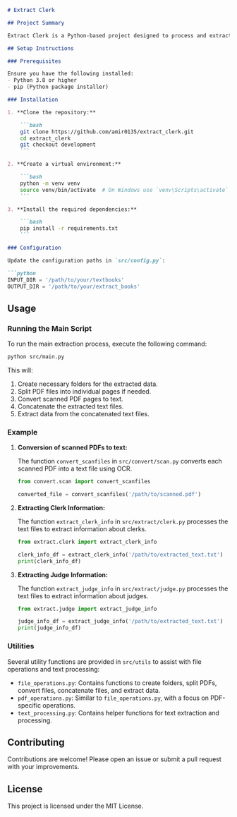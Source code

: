 ```markdown
# Extract Clerk

## Project Summary

Extract Clerk is a Python-based project designed to process and extract information from PDF files. The primary focus is on converting scanned PDF documents into text and subsequently extracting structured data about clerks and judges. The project utilizes various libraries including `pytesseract` for OCR and `pandas` for data manipulation.

## Setup Instructions

### Prerequisites

Ensure you have the following installed:
- Python 3.8 or higher
- pip (Python package installer)

### Installation

1. **Clone the repository:**

    ```bash
    git clone https://github.com/amir0135/extract_clerk.git
    cd extract_clerk
    git checkout development
    ```

2. **Create a virtual environment:**

    ```bash
    python -m venv venv
    source venv/bin/activate  # On Windows use `venv\Scripts\activate`
    ```

3. **Install the required dependencies:**

    ```bash
    pip install -r requirements.txt
    ```

### Configuration

Update the configuration paths in `src/config.py`:

```python
INPUT_DIR = '/path/to/your/textbooks'
OUTPUT_DIR = '/path/to/your/extract_books'
```

## Usage

### Running the Main Script

To run the main extraction process, execute the following command:

```bash
python src/main.py
```

This will:
1. Create necessary folders for the extracted data.
2. Split PDF files into individual pages if needed.
3. Convert scanned PDF pages to text.
4. Concatenate the extracted text files.
5. Extract data from the concatenated text files.

### Example

1. **Conversion of scanned PDFs to text:**

    The function `convert_scanfiles` in `src/convert/scan.py` converts each scanned PDF into a text file using OCR.

    ```python
    from convert.scan import convert_scanfiles

    converted_file = convert_scanfiles('/path/to/scanned.pdf')
    ```

2. **Extracting Clerk Information:**

    The function `extract_clerk_info` in `src/extract/clerk.py` processes the text files to extract information about clerks.

    ```python
    from extract.clerk import extract_clerk_info

    clerk_info_df = extract_clerk_info('/path/to/extracted_text.txt')
    print(clerk_info_df)
    ```

3. **Extracting Judge Information:**

    The function `extract_judge_info` in `src/extract/judge.py` processes the text files to extract information about judges.

    ```python
    from extract.judge import extract_judge_info

    judge_info_df = extract_judge_info('/path/to/extracted_text.txt')
    print(judge_info_df)
    ```

### Utilities

Several utility functions are provided in `src/utils` to assist with file operations and text processing:

- `file_operations.py`: Contains functions to create folders, split PDFs, convert files, concatenate files, and extract data.
- `pdf_operations.py`: Similar to `file_operations.py`, with a focus on PDF-specific operations.
- `text_processing.py`: Contains helper functions for text extraction and processing.

## Contributing

Contributions are welcome! Please open an issue or submit a pull request with your improvements.

## License

This project is licensed under the MIT License.
